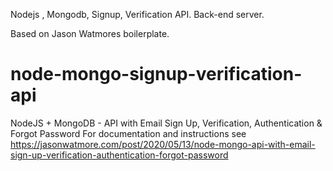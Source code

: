 Nodejs , Mongodb, Signup, Verification API.
Back-end server.

Based on Jason Watmores boilerplate.
# node-mongo-signup-verification-api
NodeJS + MongoDB - API with Email Sign Up, Verification, Authentication & Forgot Password
For documentation and instructions see https://jasonwatmore.com/post/2020/05/13/node-mongo-api-with-email-sign-up-verification-authentication-forgot-password

